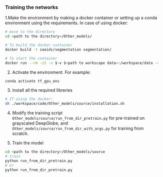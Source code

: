 
### Training the networks

1.Make the environment by making a docker container or setting up a conda environment using the requirements. In case of using docker:
```bash
# move to the directory
cd <path to the directory>/Other_models/

# To build the docker container
docker build -t saeids/segmentation segmentation/

# To start the container
docker run --rm -it -v $-v $<path to workscape data>:/workspace/data -v $<path to source code>:/workspace/code -v <path to data>:/data -p <your port of choice>:8888 --gpus device=<your device of choice> saeids/tf_gpu_v1 /bin/bash
```
2. Activate the environment. For example:
```bash
conda activate tf_gpu_env
```

3. Install all the required libreries
```bash
# If using the docker:
sh ./workspace/code/Other_models/source/installation.sh
```

4. Modify the training script `Other_models/source/run_from_dir_pretrain.py` for pre-trained on grayscaled DeepGlobe, and `Other_models/source/run_from_dir_with_args.py` for training from scratch.

4. Train the model
```bash
cd <path to the directory>/Other_models/source
# train
python run_from_dir_pretrain.py
# or
python run_from_dir_pretrain.py
```

